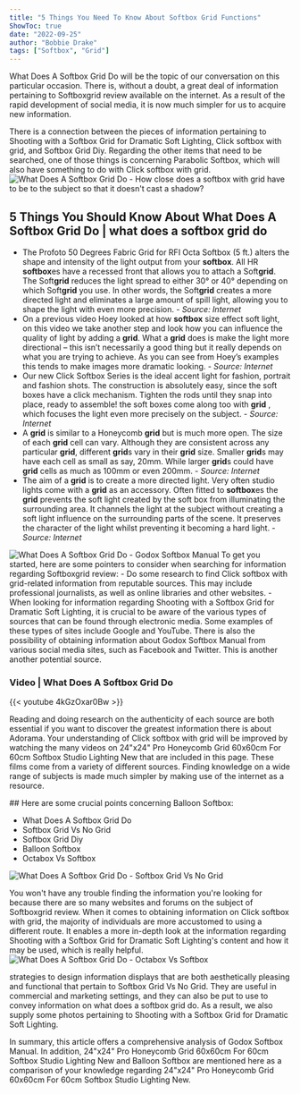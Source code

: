 ```yaml
---
title: "5 Things You Need To Know About Softbox Grid Functions"
ShowToc: true 
date: "2022-09-25"
author: "Bobbie Drake" 
tags: ["Softbox", "Grid"]
---
```


What Does A Softbox Grid Do will be the topic of our conversation on this particular occasion. There is, without a doubt, a great deal of information pertaining to Softboxgrid review available on the internet. As a result of the rapid development of social media, it is now much simpler for us to acquire new information.

There is a connection between the pieces of information pertaining to Shooting with a Softbox Grid for Dramatic Soft Lighting, Click softbox with grid, and Softbox Grid Diy. Regarding the other items that need to be searched, one of those things is concerning Parabolic Softbox, which will also have something to do with Click softbox with grid.
<img loading="lazy" src="https://petrofilm.com/yahoo_site_admin/assets/images/2813586C.27435426_std.jpg" onerror="this.onerror=null;this.src='https://blogger.googleusercontent.com/img/a/AVvXsEhe7F7TRXHtjiKvHb5vS7DmnxvpHiDyoYyYvm1nHB3Qp2_w3BnM6A2eq4v7FYxCC9bfZt3a9vIMtAYEKUiaDQbHMg-ViyGmRIj39MLp0bGFfgfYw1Dc9q_H-T0wiTm3l0Uq42dETrN9eC8aGJ9_IORZsxST1AcLR7np1koOfcc7tnHa4S8Mwz_xD9d0=s16000';" alt="What Does A Softbox Grid Do - How close does a softbox with grid have to be to the subject so that it doesn't cast a shadow?" >

## 5 Things You Should Know About What Does A Softbox Grid Do | what does a softbox grid do
-   The Profoto 50 Degrees Fabric Grid for RFI Octa Softbox (5 ft.) alters the shape and intensity of the light output from your **softbox**. All HR **softbox**es have a recessed front that allows you to attach a Soft**grid**. The Soft**grid** reduces the light spread to either 30° or 40° depending on which Soft**grid** you use. In other words, the Soft**grid** creates a more directed light and eliminates a large amount of spill light, allowing you to shape the light with even more precision. - <cite>Source: Internet</cite>
-   On a previous video Hoey looked at how **softbox** size effect soft light, on this video we take another step and look how you can influence the quality of light by adding a **grid**. What a **grid** does is make the light more directional – this isn’t necessarily a good thing but it really depends on what you are trying to achieve. As you can see from Hoey’s examples this tends to make images more dramatic looking. - <cite>Source: Internet</cite>
-   Our new Click Softbox Series is the ideal accent light for fashion, portrait and fashion shots. The construction is absolutely easy, since the soft boxes have a click mechanism. Tighten the rods until they snap into place, ready to assemble! the soft boxes come along too with **grid** , which focuses the light even more precisely on the subject. - <cite>Source: Internet</cite>
-   A **grid** is similar to a Honeycomb **grid** but is much more open. The size of each **grid** cell can vary. Although they are consistent across any particular **grid**, different **grid**s vary in their **grid** size. Smaller **grid**s may have each cell as small as say, 20mm. While larger **grid**s could have **grid** cells as much as 100mm or even 200mm. - <cite>Source: Internet</cite>
-   The aim of a **grid** is to create a more directed light. Very often studio lights come with a **grid** as an accessory. Often fitted to **softbox**es the **grid** prevents the soft light created by the soft box from illuminating the surrounding area. It channels the light at the subject without creating a soft light influence on the surrounding parts of the scene. It preserves the character of the light whilst preventing it becoming a hard light. - <cite>Source: Internet</cite>


<img loading="lazy" src="https://miro.medium.com/max/1200/1*-B9LgxwuuYtfCnrCeEwARw.png" onerror="this.onerror=null;this.src='https://blogger.googleusercontent.com/img/a/AVvXsEhe7F7TRXHtjiKvHb5vS7DmnxvpHiDyoYyYvm1nHB3Qp2_w3BnM6A2eq4v7FYxCC9bfZt3a9vIMtAYEKUiaDQbHMg-ViyGmRIj39MLp0bGFfgfYw1Dc9q_H-T0wiTm3l0Uq42dETrN9eC8aGJ9_IORZsxST1AcLR7np1koOfcc7tnHa4S8Mwz_xD9d0=s16000';" alt="What Does A Softbox Grid Do - Godox Softbox Manual" >
To get you started, here are some pointers to consider when searching for information regarding Softboxgrid review:
- Do some research to find Click softbox with grid-related information from reputable sources. This may include professional journalists, as well as online libraries and other websites.
- When looking for information regarding Shooting with a Softbox Grid for Dramatic Soft Lighting, it is crucial to be aware of the various types of sources that can be found through electronic media. Some examples of these types of sites include Google and YouTube. There is also the possibility of obtaining information about Godox Softbox Manual from various social media sites, such as Facebook and Twitter. This is another another potential source.

### Video | What Does A Softbox Grid Do
{{< youtube 4kGzOxar0Bw >}} 


Reading and doing research on the authenticity of each source are both essential if you want to discover the greatest information there is about Adorama.
Your understanding of Click softbox with grid will be improved by watching the many videos on 24"x24" Pro Honeycomb Grid 60x60cm  For 60cm Softbox Studio Lighting New that are included in this page. These films come from a variety of different sources. Finding knowledge on a wide range of subjects is made much simpler by making use of the internet as a resource.
<script async="async" data-cfasync="false" src="//normallydemandedalter.com/fe63df3c5408708b15d8dc3d9b206b31/invoke.js"></script>
<div id="container-fe63df3c5408708b15d8dc3d9b206b31"></div>
## Here are some crucial points concerning Balloon Softbox:

- What Does A Softbox Grid Do
- Softbox Grid Vs No Grid
- Softbox Grid Diy
- Balloon Softbox
- Octabox Vs Softbox

 <img loading="lazy" src="https://www.sbs.com.au/topics/sites/sbs.com.au.topics/files/cassowary.jpg" onerror="this.onerror=null;this.src='https://blogger.googleusercontent.com/img/a/AVvXsEhe7F7TRXHtjiKvHb5vS7DmnxvpHiDyoYyYvm1nHB3Qp2_w3BnM6A2eq4v7FYxCC9bfZt3a9vIMtAYEKUiaDQbHMg-ViyGmRIj39MLp0bGFfgfYw1Dc9q_H-T0wiTm3l0Uq42dETrN9eC8aGJ9_IORZsxST1AcLR7np1koOfcc7tnHa4S8Mwz_xD9d0=s16000';" alt="What Does A Softbox Grid Do - Softbox Grid Vs No Grid" >

You won't have any trouble finding the information you're looking for because there are so many websites and forums on the subject of Softboxgrid review.
When it comes to obtaining information on Click softbox with grid, the majority of individuals are more accustomed to using a different route. It enables a more in-depth look at the information regarding Shooting with a Softbox Grid for Dramatic Soft Lighting's content and how it may be used, which is really helpful.
<img loading="lazy" src="https://ta-images.condecdn.net/image/eernBorM3lL/crop/810/landscape/f/rc_windsor_christmas.jpg" onerror="this.onerror=null;this.src='https://blogger.googleusercontent.com/img/a/AVvXsEhe7F7TRXHtjiKvHb5vS7DmnxvpHiDyoYyYvm1nHB3Qp2_w3BnM6A2eq4v7FYxCC9bfZt3a9vIMtAYEKUiaDQbHMg-ViyGmRIj39MLp0bGFfgfYw1Dc9q_H-T0wiTm3l0Uq42dETrN9eC8aGJ9_IORZsxST1AcLR7np1koOfcc7tnHa4S8Mwz_xD9d0=s16000';" alt="What Does A Softbox Grid Do - Octabox Vs Softbox" >

strategies to design information displays that are both aesthetically pleasing and functional that pertain to Softbox Grid Vs No Grid. They are useful in commercial and marketing settings, and they can also be put to use to convey information on what does a softbox grid do. As a result, we also supply some photos pertaining to Shooting with a Softbox Grid for Dramatic Soft Lighting.

In summary, this article offers a comprehensive analysis of Godox Softbox Manual. In addition, 24"x24" Pro Honeycomb Grid 60x60cm  For 60cm Softbox Studio Lighting New and Balloon Softbox are mentioned here as a comparison of your knowledge regarding 24"x24" Pro Honeycomb Grid 60x60cm  For 60cm Softbox Studio Lighting New.

	

